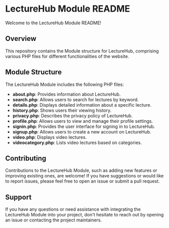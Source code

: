 # **LectureHub Module README**

Welcome to the LectureHub Module README!

## Overview
This repository contains the Module structure for LectureHub, comprising various PHP files for different functionalities of the website.

## Module Structure
The LectureHub Module includes the following PHP files:

- **about.php**: Provides information about LectureHub.
- **search.php**: Allows users to search for lectures by keyword.
- **details.php**: Displays detailed information about a specific lecture.
- **history.php**: Shows users their viewing history.
- **privacy.php**: Describes the privacy policy of LectureHub.
- **profile.php**: Allows users to view and manage their profile settings.
- **signin.php**: Provides the user interface for signing in to LectureHub.
- **signup.php**: Allows users to create a new account on LectureHub.
- **video.php**: Displays video lectures.
- **videocategory.php**: Lists video lectures based on categories.

## Contributing
Contributions to the LectureHub Module, such as adding new features or improving existing ones, are welcome! If you have suggestions or would like to report issues, please feel free to open an issue or submit a pull request.

## Support
If you have any questions or need assistance with integrating the LectureHub Module into your project, don't hesitate to reach out by opening an issue or contacting the project maintainers.
